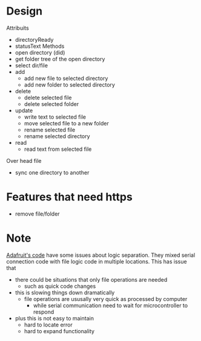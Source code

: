 # Design
Attribuits
- directoryReady
- statusText
Methods
- open directory (did)
- get folder tree of the open directory
- select dir/file
- add
    - add new file to selected directory
    - add new folder to selected directory
- delete
    - delete selected file
    - delete selected folder
- update
    - write text to selected file
    - move selected file to a new folder
    - rename selected file
    - rename selected directory
- read
    - read text from selected file

Over head file
- sync one directory to another

# Features that need https
- remove file/folder

# Note

[Adafruit's code](https://github.com/circuitpython/web-editor/blob/main/js/common/usb-file-transfer.js)
have some issues about logic separation.
They mixed serial connection code with file logic code in multiple locations.
This has issue that
- there could be situations that only file operations are needed
    - such as quick code changes
- this is slowing things down dramatically
    - file operations are ususally very quick as processed by computer
        - while serial communication need to wait for microcontroller to respond
- plus this is not easy to maintain
    - hard to locate error
    - hard to expand functionality
    